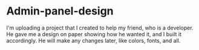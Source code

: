 # Admin-panel-design
 I'm uploading a project that I created to help my friend, who is a developer. He gave me a design on paper showing how he wanted it, and I built it accordingly. He will make any changes later, like colors, fonts, and all.
